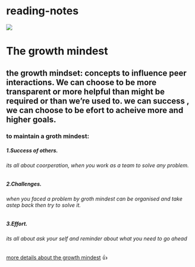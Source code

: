 # reading-notes
![](https://miro.medium.com/max/6000/1*6tmkrsxMAYNQST-YjAAAlA.jpeg)
# The growth mindest #

##  the growth mindset: concepts to influence peer interactions. We can choose to be more transparent or more helpful than might be required or than we’re used to. we can success , we can choose to be efort to acheive more and higher goals. ##
### to maintain a groth mindest: ###
 ##### 1.Success of others.
 ###### its all about coorperation, when you work as a team to solve any problem.
 ##### 2.Challenges.
 ###### when you faced a problem by groth mindest can be organised and take astep back then try to solve it.
 ##### 3.Effort.
  ###### its all about ask your self and reminder about what you need to go ahead 
  [more details about the growth mindest](https://www.atlassian.com/blog/inside-atlassian/growth-mindset) :+1:

